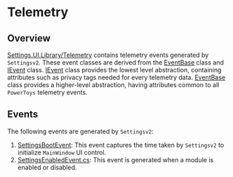 # Telemetry

## Overview

[Settings.UI.Library/Telemetry](/src/settings-ui/Settings.UI.Library/Telemetry) contains telemetry events generated by `Settingsv2`. These event classes are derived from the [EventBase](/src/common/ManagedTelemetry/Telemetry/Events/EventBase.cs) class and [IEvent](/src/common/ManagedTelemetry/Telemetry/Events/IEvent.cs) class. [IEvent](/src/common/ManagedTelemetry/Telemetry/Events/IEvent.cs) class provides the lowest level abstraction, containing attributes such as privacy tags needed for every telemetry data. [EventBase](/src/common/ManagedTelemetry/Telemetry/Events/EventBase.cs) class provides a higher-level abstraction, having attributes common to all `PowerToys` telemetry events.

## Events

The following events are generated by `Settingsv2`:

1. [SettingsBootEvent](/src/settings-ui/Settings.UI.Library/Telemetry/Events/SettingsBootEvent.cs): This event captures the time taken by `Settingsv2` to initialize `MainWindow` UI control.
2. [SettingsEnabledEvent.cs](/src/settings-ui/Settings.UI.Library/Telemetry/Events/SettingsEnabledEvent.cs): This event is generated when a module is enabled or disabled.